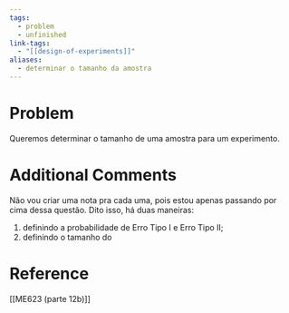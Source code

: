 ```yaml
---
tags:
  - problem
  - unfinished
link-tags:
  - "[[design-of-experiments]]"
aliases:
  - determinar o tamanho da amostra
---
```

# Problem
Queremos determinar o tamanho de uma amostra para um experimento.

# Additional Comments
Não vou criar uma nota pra cada uma, pois estou apenas passando por cima dessa questão. Dito isso, há duas maneiras:
1. definindo a probabilidade de Erro Tipo I e Erro Tipo II;
2. definindo o tamanho do 

# Reference
[[ME623 (parte 12b)]]

